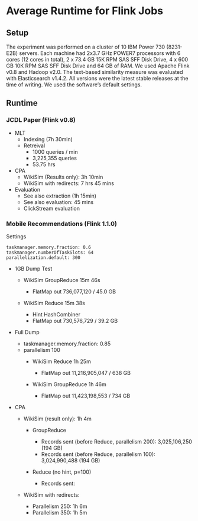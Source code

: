 # Average Runtime for Flink Jobs

## Setup

The experiment was performed on a cluster of 10 IBM Power 730 (8231-E2B) servers. Each machine had 2x3.7 GHz POWER7 processors with 6 cores (12 cores in total), 2 x 73.4 GB 15K RPM SAS SFF Disk Drive, 4 x 600 GB 10K RPM SAS SFF Disk Drive and 64 GB of RAM.
We used Apache Flink v0.8 and Hadoop v2.0. The text-based similarity measure was evaluated with Elasticsearch v1.4.2. All versions were the latest stable releases at the time of writing. We used the software’s default settings.

## Runtime

### JCDL Paper (Flink v0.8)

- MLT
    - Indexing (7h 30min)
    - Retreival
        - 1000 queries / min
        - 3,225,355 queries
        - 53.75 hrs
- CPA
    - WikiSim (Results only): 3h 10min
    - WikiSim with redirects: 7 hrs 45 mins
- Evaluation
    - See also extraction (1h 15min)
    - See also evaluation: 45 mins
    - ClickStream evaluation

### Mobile Recommendations (Flink 1.1.0)

Settings
```
taskmanager.memory.fraction: 0.6
taskmanager.numberOfTaskSlots: 64
parallelization.default: 300
```

- 1GB Dump Test
    - WikiSim GroupReduce   15m 46s
        - FlatMap out       736,077,120 / 45.0 GB

    - WikiSim Reduce        15m 38s
        - Hint HashCombiner
        - FlatMap out       730,576,729 / 39.2 GB

- Full Dump
    - taskmanager.memory.fraction: 0.85
    - parallelism 100
        - WikiSim Reduce        1h 25m
            - FlatMap out       11,216,905,047 / 638 GB

        - WikiSim GroupReduce   1h 46m
            - FlatMap out       11,423,198,553 / 734 GB



- CPA
    - WikiSim (result only): 1h 4m
        - GroupReduce
            - Records sent (before Reduce, parallelism 200): 3,025,106,250 (194 GB)
            - Records sent (before Reduce, parallelism 100): 3,024,990,488 (194 GB)

        - Reduce (no hint, p=100)
            - Records sent:

    - WikiSim with redirects:
        - Parallelism 250: 1h 6m
        - Parallelism 350: 1h 5m

